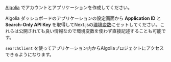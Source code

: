 [Algolia](https://www.algolia.com) でアカウントとアプリケーションを作成してください。

Algolia ダッシュボードのアプリケーションの設定画面から **Application ID** と **Search-Only API Key** を取得してNext.jsの[環境変数](https://nextjs.org/docs/basic-features/environment-variables)にセットしてください。これらは公開されても良い情報なので環境変数を使わず直接記述することも可能です。

`searchClient` を使ってアプリケーション内からAlgoliaプロジェクトにアクセスできるようになります。